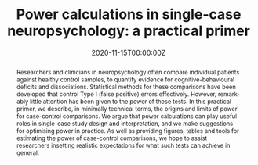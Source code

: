 ---
abstract: "Researchers and clinicians in neuropsychology often compare
  individual patients against healthy control samples, to quantify evidence for
  cognitive-behavioural deficits and dissociations.  Statistical methods for these
  comparisons have been developed that control Type I (false positive) errors
  effectively. However, remark-ably little attention has been given to the power
  of these tests. In this practical primer, we describe, in minimally technical
  terms, the origins and limits of power for case-control comparisons. We argue
  that power calculations can play useful roles in single-case study design and
  interpretation, and we make suggestions for optimising power in practice.  As
  well as providing figures, tables and tools for estimating the power of
  case-control comparisons, we hope to assist researchers insetting realistic
  expectations for what such tests can achieve in general."
authors:
- Robert D McIntosh
- admin
date: "2020-11-15T00:00:00Z"
doi: "https://doi.org/10.1016/j.cortex.2020.11.005"
featured: false
links:
projects:
publication: "*Cortex*"
publication_short: ""
publication_types:
- "2"
publishDate: "2020-09-03T00:00:00Z"
slides: ""
summary: ""
tags:
- Single-case
- Deficit
- Dissociation
- Power
- Statistical methods 
title: 'Power calculations in single-case neuropsychology: a practical primer'
url_code: ""
url_dataset: ""
url_pdf: ""
url_poster: ""
url_project: ""
url_slides: ""
url_source: ""
url_video: ""
---